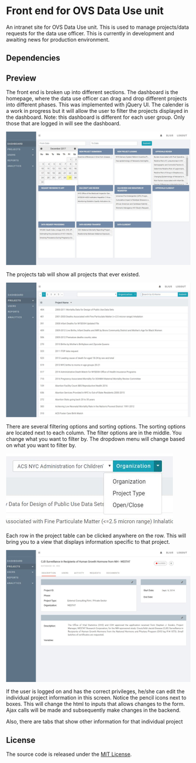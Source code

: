 # Front end for OVS Data Use unit

An intranet site for OVS Data Use unit. This is used to manage projects/data requests for the data use officer. This is currently in development and awaiting news for production environment.

## Dependencies

## Preview

The front end is broken up into different sections. The dashboard is the homepage, where the data use officer can drag and drop different projects into different phases. This was implemented with jQuery UI. The calender is a work in progress but it will allow the user to filter the projects displayed in the dashboard. Note: this dashboard is different for each user group. Only those that are logged in will see the dashboard.

![Dashboard Screenshot](https://github.com/psymen145/OVS-django-fe/blob/master/dashboard.JPG)

The projects tab will show all projects that ever existed. 

![Project Screenshot](https://github.com/psymen145/OVS-django-fe/blob/master/project.JPG)

There are several filtering options and sorting options. The sorting options are located next to each column. The filter options are in the middle. You change what you want to filter by. The dropdown menu will change based on what you want to filter by.

![Project Screenshot](https://github.com/psymen145/OVS-django-fe/blob/master/filterchange.JPG)

Each row in the project table can be clicked anywhere on the row. This will bring you to a view that displays information specific to that project.

![Individual Project Screenshot](https://github.com/psymen145/OVS-django-fe/blob/master/individualproj.JPG)

If the user is logged on and has the correct privileges, he/she can edit the individual project information in this screen. Notice the pencil icons next to boxes. This will change the html to inputs that allows changes to the form. Ajax calls will be made and subsequently make changes in the backend.

Also, there are tabs that show other information for that individual project

## License

The source code is released under the [MIT License](https://github.com/sibtc/django-beginners-guide/blob/master/LICENSE).
